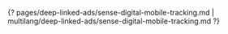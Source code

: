 {? pages/deep-linked-ads/sense-digital-mobile-tracking.md | multilang/deep-linked-ads/sense-digital-mobile-tracking.md ?}
